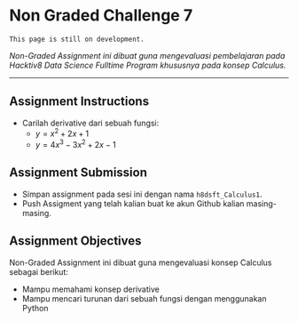 # Non Graded Challenge 7

```{attention}
This page is still on development.
```

_Non-Graded Assignment ini dibuat guna mengevaluasi pembelajaran pada Hacktiv8 Data Science Fulltime Program khususnya pada konsep Calculus._

---

## Assignment Instructions

- Carilah derivative dari sebuah fungsi:
  - $y = x^{2} + 2x + 1$
  - $y = 4x^{3} - 3x^{2} + 2x -1$

## Assignment Submission

- Simpan assignment pada sesi ini dengan nama `h8dsft_Calculus1`.
- Push Assigment yang telah kalian buat ke akun Github kalian masing-masing.

## Assignment Objectives

Non-Graded Assignment ini dibuat guna mengevaluasi konsep Calculus sebagai berikut:

- Mampu memahami konsep derivative
- Mampu mencari turunan dari sebuah fungsi dengan menggunakan Python

